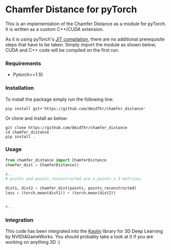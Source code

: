 # Chamfer Distance for pyTorch

This is an implementation of the Chamfer Distance as a module for pyTorch. It is written as a custom C++/CUDA extension.

As it is using pyTorch's [JIT compilation](https://pytorch.org/tutorials/advanced/cpp_extension.html), there are no additional prerequisite steps that have to be taken. Simply import the module as shown below; CUDA and C++ code will be compiled on the first run.


### Requirements

  * Pytorch>=1.10 
  
### Installation
To install the package simply run the following line:
```
pip install git+'https://github.com/OmidThr/chamfer_distance'

```
Or clone and install as below:

```
git clone https://github.com/OmidThr/chamfer_distance
cd chamfer_distance
pip install .

```

### Usage
```python
from chamfer_distance import ChamferDistance
chamfer_dist = ChamferDistance()

#...
# points and points_reconstructed are n_points x 3 matrices

dist1, dist2 = chamfer_dist(points, points_reconstructed)
loss = (torch.mean(dist1)) + (torch.mean(dist2))


#...
```

### Integration
This code has been integrated into the [Kaolin](https://github.com/NVIDIAGameWorks/kaolin) library for 3D Deep Learning by NVIDIAGameWorks. You should probably take a look at it if you are working on anything 3D :)
